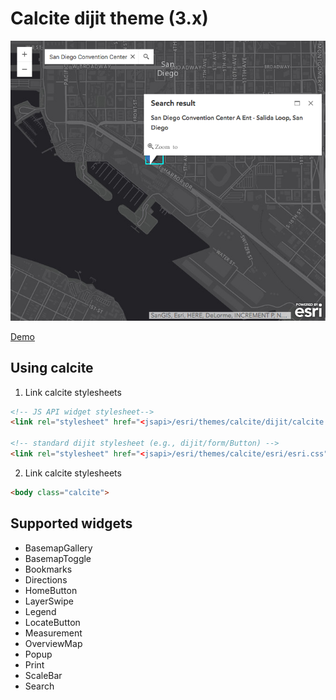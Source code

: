 # Calcite dijit theme (3.x)

[![calcite-theme](./images/calcite-theme.png)](http://driskull.github.io/uc-2016-widgets-101/extras/3x/calcite)

[Demo](http://driskull.github.io/uc-2016-widgets-101/extras/3x/calcite)

## Using calcite

1. Link calcite stylesheets

  ```html
  <!-- JS API widget stylesheet-->
  <link rel="stylesheet" href="<jsapi>/esri/themes/calcite/dijit/calcite.css">

  <!-- standard dijit stylesheet (e.g., dijit/form/Button) -->
  <link rel="stylesheet" href="<jsapi>/esri/themes/calcite/esri/esri.css">
  ```

2. Link calcite stylesheets

  ```html
  <body class="calcite">
  ```

## Supported widgets

* BasemapGallery
* BasemapToggle
* Bookmarks
* Directions
* HomeButton
* LayerSwipe
* Legend
* LocateButton
* Measurement
* OverviewMap
* Popup
* Print
* ScaleBar
* Search
